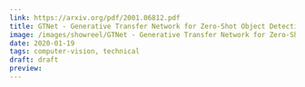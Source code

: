 ```yaml
---
link: https://arxiv.org/pdf/2001.06812.pdf
title: GTNet - Generative Transfer Network for Zero-Shot Object Detection
image: /images/showreel/GTNet - Generative Transfer Network for Zero-Shot Object Detection.jpg
date: 2020-01-19
tags: computer-vision, technical
draft: draft
preview:
---
```



